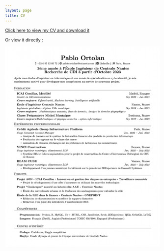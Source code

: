 ```yaml
---
layout: page
title: CV
---
```


[Click here to view my CV and download it](CV_ORTOLAN.pdf)

Or view it directly :

![cv ORTOLAN](cv.png)
